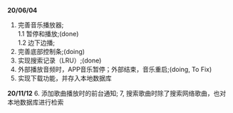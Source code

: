 **20/06/04**
1. 完善音乐播放器;  
    1.1 暂停和播放;(done)  
    1.2 边下边播;
2. 完善底部控制条;(doing)
3. 实现搜索记录（LRU）;(done)
4. 外部播放音频时，APP音乐暂停；外部结束，音乐重启;(doing, To Fix)
5. 实现下载功能，并存入本地数据库

**20/11/12**
6. 添加歌曲播放时的前台通知;
7, 搜索歌曲时除了搜索网络歌曲，也对本地数据库进行检索